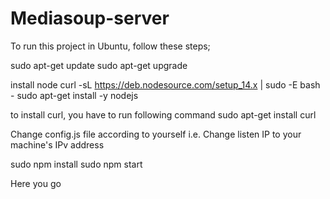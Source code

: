 # Mediasoup-server
To run this project in Ubuntu, follow these steps;

sudo apt-get update
sudo apt-get upgrade

install node
curl -sL https://deb.nodesource.com/setup_14.x | sudo -E bash -
sudo apt-get install -y nodejs

to install curl, you have to run following command
sudo apt-get install curl


Change config.js file according to yourself i.e. 
Change listen IP to your machine's IPv address

sudo npm install
sudo npm start

Here you go
